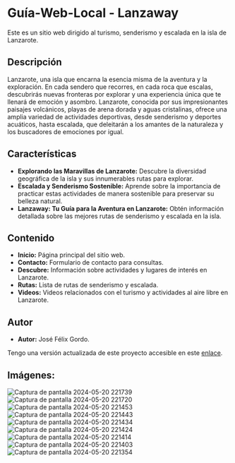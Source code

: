﻿# Guía-Web-Local - Lanzaway

Este es un sitio web dirigido al turismo, senderismo y escalada en la isla de Lanzarote.

## Descripción

Lanzarote, una isla que encarna la esencia misma de la aventura y la exploración. En cada sendero que recorres, en cada roca que escalas, descubrirás nuevas fronteras por explorar y una experiencia única que te llenará de emoción y asombro. Lanzarote, conocida por sus impresionantes paisajes volcánicos, playas de arena dorada y aguas cristalinas, ofrece una amplia variedad de actividades deportivas, desde senderismo y deportes acuáticos, hasta escalada, que deleitarán a los amantes de la naturaleza y los buscadores de emociones por igual.

## Características

- **Explorando las Maravillas de Lanzarote:** Descubre la diversidad geográfica de la isla y sus innumerables rutas para explorar.
- **Escalada y Senderismo Sostenible:** Aprende sobre la importancia de practicar estas actividades de manera sostenible para preservar su belleza natural.
- **Lanzaway: Tu Guía para la Aventura en Lanzarote:** Obtén información detallada sobre las mejores rutas de senderismo y escalada en la isla.

## Contenido

- **Inicio:** Página principal del sitio web.
- **Contacto:** Formulario de contacto para consultas.
- **Descubre:** Información sobre actividades y lugares de interés en Lanzarote.
- **Rutas:** Lista de rutas de senderismo y escalada.
- **Videos:** Videos relacionados con el turismo y actividades al aire libre en Lanzarote.

## Autor

- **Autor:** José Félix Gordo.

Tengo una versión actualizada de este proyecto accesible en este [enlace](https://lanzaway.com/).

## Imágenes:
![Captura de pantalla 2024-05-20 221739](https://github.com/AmeriK88/Gu-a-web-local/assets/165429251/47b79a62-c0e3-49db-b284-b72d6bb4b578)
![Captura de pantalla 2024-05-20 221720](https://github.com/AmeriK88/Gu-a-web-local/assets/165429251/2acc8d99-4cf2-4e08-a242-e0994aa127f9)
![Captura de pantalla 2024-05-20 221453](https://github.com/AmeriK88/Gu-a-web-local/assets/165429251/f4e9a265-19bc-41e5-9278-8071cbe4ae61)
![Captura de pantalla 2024-05-20 221443](https://github.com/AmeriK88/Gu-a-web-local/assets/165429251/bbb5671a-5ef2-4d9b-9151-3e2b7ea43133)
![Captura de pantalla 2024-05-20 221434](https://github.com/AmeriK88/Gu-a-web-local/assets/165429251/d619d38f-00d9-4d11-a5d7-e0403e46cc01)
![Captura de pantalla 2024-05-20 221424](https://github.com/AmeriK88/Gu-a-web-local/assets/165429251/d3ca61d0-2516-40d4-b59c-23af512e0959)
![Captura de pantalla 2024-05-20 221414](https://github.com/AmeriK88/Gu-a-web-local/assets/165429251/0b4ea619-5245-404e-9984-ea294ed80bd0)
![Captura de pantalla 2024-05-20 221403](https://github.com/AmeriK88/Gu-a-web-local/assets/165429251/fda19ecd-98f2-4e73-bc5c-944c6f2da863)
![Captura de pantalla 2024-05-20 221354](https://github.com/AmeriK88/Gu-a-web-local/assets/165429251/39c17e6c-edfa-44ef-9af9-0c7641098884)


